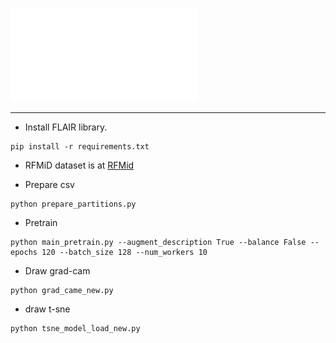 ![Alt文本](model_MTOC.pdf)


---

* Install FLAIR library.
```angular2html
pip install -r requirements.txt
```

* RFMiD dataset is at [RFMid](https://ieee-dataport.org/documents/retinal-fundus-multi-disease-image-dataset-rfmid-20) 


* Prepare csv 
```angular2html
python prepare_partitions.py
```

* Pretrain
```angular2html
python main_pretrain.py --augment_description True --balance False --epochs 120 --batch_size 128 --num_workers 10
```

* Draw grad-cam
```angular2html
python grad_came_new.py
```

* draw t-sne
```angular2html
python tsne_model_load_new.py
```
